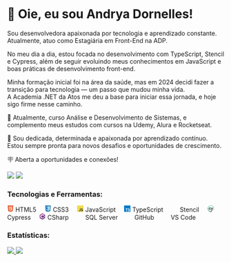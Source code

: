 # 👋 Oie, eu sou Andrya Dornelles!

Sou desenvolvedora apaixonada por tecnologia e aprendizado constante. Atualmente, atuo como Estagiária em Front-End na ADP. <br>

No meu dia a dia, estou focada no desenvolvimento com TypeScript, Stencil e Cypress, além de seguir evoluindo meus conhecimentos em JavaScript e boas práticas de desenvolvimento front-end.<br>

Minha formação inicial foi na área da saúde, mas em 2024 decidi fazer a transição para tecnologia — um passo que mudou minha vida. 
<br>
A Academia .NET da Atos me deu a base para iniciar essa jornada, e hoje sigo firme nesse caminho.

:book: Atualmente, curso Análise e Desenvolvimento de Sistemas, e complemento meus estudos com cursos na Udemy, Alura e Rocketseat.

💼 Sou dedicada, determinada e apaixonada por aprendizado contínuo. Estou sempre pronta para novos desafios e oportunidades de crescimento.

🪧 Aberta a oportunidades e conexões! <br>

<a href="https://www.instagram.com/andryadornelles/" target="_blank"><img src="https://img.shields.io/badge/-Instagram-%23E4405F?style=for-the-badge&logo=instagram&logoColor=white" target="_blank"></a>
<a href="https://www.linkedin.com/in/andrya-dornelles/" target="_blank"><img src="https://img.shields.io/badge/-LinkedIn-%230077B5?style=for-the-badge&logo=linkedin&logoColor=white" target="_blank"></a> 
<br>

### Tecnologias e Ferramentas:
<div>
   <img src="https://raw.githubusercontent.com/devicons/devicon/master/icons/html5/html5-original.svg" width="15" height="15"> HTML5
   &nbsp;&nbsp;&nbsp;
   <img src="https://raw.githubusercontent.com/devicons/devicon/master/icons/css3/css3-original.svg" width="15" height="15"> CSS3
   &nbsp;&nbsp;&nbsp;
   <img src="https://raw.githubusercontent.com/devicons/devicon/master/icons/javascript/javascript-original.svg" width="15" height="15"> JavaScript
   &nbsp;&nbsp;&nbsp;
   <img src="https://raw.githubusercontent.com/devicons/devicon/master/icons/typescript/typescript-original.svg" width="15" height="15"> TypeScript
   &nbsp;&nbsp;&nbsp;
   <img src="https://stenciljs.com/docs/img/components/product-dropdown/logo-dark.png" width="15" height="15"> Stencil
   &nbsp;&nbsp;&nbsp;
   <img src="https://raw.githubusercontent.com/devicons/devicon/master/icons/cypressio/cypressio-original.svg" width="15" height="15"> Cypress
   &nbsp;&nbsp;&nbsp;
   <img src="https://raw.githubusercontent.com/devicons/devicon/master/icons/csharp/csharp-original.svg" width="15" height="15"> CSharp
   &nbsp;&nbsp;&nbsp;
   <img src="https://cdn.jsdelivr.net/gh/devicons/devicon@latest/icons/azuresqldatabase/azuresqldatabase-original.svg" width="15" height="15"/> SQL Server
   &nbsp;&nbsp;&nbsp;
   <img src="https://cdn.jsdelivr.net/gh/devicons/devicon@latest/icons/github/github-original.svg" width="15" height="15"/> GitHub
   &nbsp;&nbsp;&nbsp;
   <img src="https://cdn.jsdelivr.net/gh/devicons/devicon@latest/icons/vscode/vscode-original.svg" width="15" height="15" /> VS Code
   &nbsp;&nbsp;&nbsp;
</div>

### Estatísticas: 
<div>
<a href="https://github.com/AndryaDornelles">
<img loading="lazy" height="170em" src="https://github-readme-stats.vercel.app/api/top-langs/?username=AndryaDornelles&layout=compact&langs_count=7&theme=catppuccin_latte"/>
<img loading="lazy" height="170em" src="https://github-readme-stats.vercel.app/api?username=AndryaDornelles&show_icons=true&theme=catppuccin_latte&include_all_commits=true&count_private=true"/>
</div>
